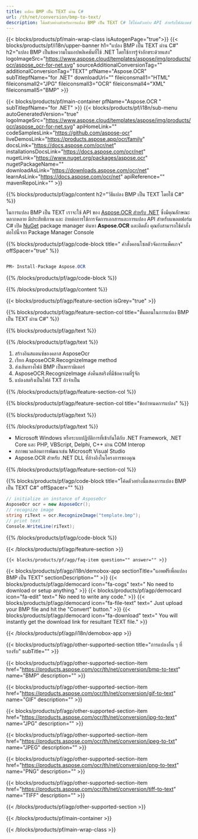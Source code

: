 ```yaml
---
title: แปลง BMP เป็น TEXT ผ่าน C# 
url: /th/net/conversion/bmp-to-text/ 
description: โค้ดตัวอย่างสำหรับการแปลง BMP เป็น TEXT C# ใช้โค้ดตัวอย่าง API สำหรับไฟล์แบตช์ BMP เป็นการแปลง TEXT ภายใน VB.NET, Asp.NET หรือแอปพลิเคชันที่ใช้ .NET
---
```


{{< blocks/products/pf/main-wrap-class isAutogenPage="true">}}
{{< blocks/products/pf/i18n/upper-banner h1="แปลง BMP เป็น TEXT ผ่าน C#" h2="แปลง BMP เป็นข้อความในแอปพลิเคชันที่ใช้ .NET โดยใช้การรู้จำอักขระด้วยแสง" logoImageSrc="https://www.aspose.cloud/templates/aspose/img/products/ocr/aspose_ocr-for-net.svg" sourceAdditionalConversionTag="" additionalConversionTag="TEXT" pfName="Aspose.OCR" subTitlepfName="for .NET" downloadUrl="" fileiconsmall1="HTML" fileiconsmall2="JPG" fileiconsmall3="OCR" fileiconsmall4="XML" fileiconsmall5="BMP" >}}

{{< blocks/products/pf/main-container pfName="Aspose.OCR " subTitlepfName="for .NET" >}}
{{< blocks/products/pf/i18n/sub-menu autoGeneratedVersion="true" logoImageSrc="https://www.aspose.cloud/templates/aspose/img/products/ocr/aspose_ocr-for-net.svg" apiHomeLink="" codeSamplesLink="https://github.com/aspose-ocr" liveDemosLink="https://products.aspose.app/ocr/family" docsLink="https://docs.aspose.com/ocr/net" installationsDocsLink="https://docs.aspose.com/ocr/net" nugetLink="https://www.nuget.org/packages/aspose.ocr" nugetPackageName="" downloadAsLink="https://downloads.aspose.com/ocr/net" learnAsLink="https://docs.aspose.com/ocr/net" apiReference="" mavenRepoLink="" >}}

{{% blocks/products/pf/agp/content h2="วิธีแปลง BMP เป็น TEXT โดยใช้ C#" %}}

ในการแปลง BMP เป็น TEXT เราจะใช้ API ของ <a href=https://products.aspose.com/ocr/net>Aspose.OCR สำหรับ .NET</a> ซึ่งมีคุณลักษณะหลากหลาย มีประสิทธิภาพ และ ง่ายต่อการใช้การจัดการเอกสารและการแปลง API สำหรับแพลตฟอร์ม C# เปิด <a href=https://www.nuget.org/packages/aspose.ocr>NuGet</a> package manager ค้นหา <b>Aspose.OCR</b> และติดตั้ง คุณยังสามารถใช้คำสั่งต่อไปนี้จาก Package Manager Console

{{% blocks/products/pf/agp/code-block title=" คำสั่งคอนโซลตัวจัดการแพ็คเกจ" offSpacer="true" %}}

```cs

PM> Install-Package Aspose.OCR

```

{{% /blocks/products/pf/agp/code-block %}}

{{% /blocks/products/pf/agp/content %}}

{{< blocks/products/pf/agp/feature-section isGrey="true" >}}

{{% blocks/products/pf/agp/feature-section-col title="ขั้นตอนในการแปลง BMP เป็น TEXT ผ่าน C#" %}}

{{% blocks/products/pf/agp/text %}}

{{% /blocks/products/pf/agp/text %}}

1. สร้างอินสแตนซ์ของคลาส AsposeOcr
1. เรียก AsposeOCR.RecognizeImage method
1. ส่งเส้นทางไฟล์ BMP เป็นพารามิเตอร์
1. AsposeOCR.RecognizeImage ส่งคืนสตริงที่มีข้อความที่รู้จัก
1. แปลงสตริงเป็นไฟล์ TXT ถ้าจำเป็น


{{% /blocks/products/pf/agp/feature-section-col %}}

{{% blocks/products/pf/agp/feature-section-col title="ข้อกำหนดการแปลง" %}}

{{% blocks/products/pf/agp/text %}}

{{% /blocks/products/pf/agp/text %}}

- Microsoft Windows หรือระบบปฏิบัติการที่เข้ากันได้กับ .NET Framework, .NET Core และ PHP, VBScript, Delphi, C++ ผ่าน COM Interop
- สภาพแวดล้อมการพัฒนาเช่น Microsoft Visual Studio
- Aspose.OCR สำหรับ .NET DLL ที่อ้างอิงในโครงการของคุณ

{{% /blocks/products/pf/agp/feature-section-col %}}

{{% blocks/products/pf/agp/code-block title="โค้ดตัวอย่างนี้แสดงการแปลง BMP เป็น TEXT C#" offSpacer="" %}}



```cs
// initialize an instance of AsposeOcr
AsposeOcr ocr = new AsposeOcr();
// recognize image
string riText = ocr.RecognizeImage("template.bmp");
// print text
Console.WriteLine(riText); 

```



{{% /blocks/products/pf/agp/code-block %}}

{{< /blocks/products/pf/agp/feature-section >}}

    {{< blocks/products/pf/agp/faq-item question="" answer="" >}}
 

<!-- aboutfile Starts -->

{{< blocks/products/pf/agp/i18n/demobox-app sectionTitle="แอพฟรีเพื่อแปลง BMP เป็น TEXT" sectionDescription="" >}}
        {{< blocks/products/pf/agp/democard icon="fa-cogs" text=" No need to download or setup anything." >}}
        {{< blocks/products/pf/agp/democard icon="fa-edit" text=" No need to write any code." >}}
        {{< blocks/products/pf/agp/democard icon="fa-file-text" text=" Just upload your BMP file and hit the \"Convert\" button." >}}
        {{< blocks/products/pf/agp/democard icon="fa-download" text=" You will instantly get the download link for resultant TEXT file." >}}


{{< /blocks/products/pf/agp/i18n/demobox-app >}}

<!-- aboutfile Ends -->

{{< blocks/products/pf/agp/other-supported-section title="การแปลงอื่น ๆ ที่รองรับ" subTitle="" >}}

{{< blocks/products/pf/agp/other-supported-section-item href="https://products.aspose.com/ocr/th/net/conversion/bmp-to-text" name="BMP" description="" >}}

{{< blocks/products/pf/agp/other-supported-section-item href="https://products.aspose.com/ocr/th/net/conversion/gif-to-text" name="GIF" description="" >}}

{{< blocks/products/pf/agp/other-supported-section-item href="https://products.aspose.com/ocr/th/net/conversion/jpg-to-text" name="JPG" description="" >}}

{{< blocks/products/pf/agp/other-supported-section-item href="https://products.aspose.com/ocr/th/net/conversion/jpeg-to-txt" name="JPEG" description="" >}}

{{< blocks/products/pf/agp/other-supported-section-item href="https://products.aspose.com/ocr/th/net/conversion/png-to-text" name="PNG" description="" >}}

{{< blocks/products/pf/agp/other-supported-section-item href="https://products.aspose.com/ocr/th/net/conversion/tiff-to-text" name="TIFF" description="" >}}



{{< /blocks/products/pf/agp/other-supported-section >}}

{{< /blocks/products/pf/main-container >}}
    
{{< /blocks/products/pf/main-wrap-class >}}